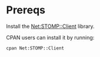 Prereqs
=======

Install the [Net:STOMP::Client](http://search.cpan.org/dist/Net-STOMP-Client/) 
library.

CPAN users can install it by running:

    cpan Net:STOMP::Client


